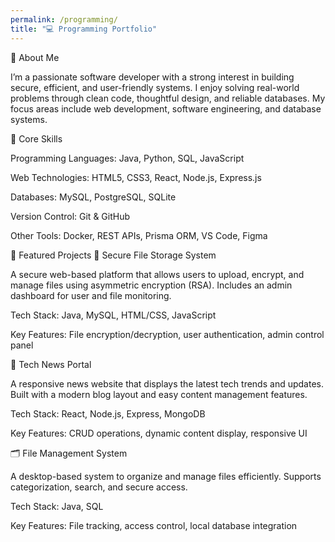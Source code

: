 ```yaml
---
permalink: /programming/
title: "💻 Programming Portfolio"
---
```

👋 About Me

I’m a passionate software developer with a strong interest in building secure, efficient, and user-friendly systems. I enjoy solving real-world problems through clean code, thoughtful design, and reliable databases. My focus areas include web development, software engineering, and database systems.

🧠 Core Skills

Programming Languages: Java, Python, SQL, JavaScript

Web Technologies: HTML5, CSS3, React, Node.js, Express.js

Databases: MySQL, PostgreSQL, SQLite

Version Control: Git & GitHub

Other Tools: Docker, REST APIs, Prisma ORM, VS Code, Figma

🚀 Featured Projects
🔐 Secure File Storage System

A secure web-based platform that allows users to upload, encrypt, and manage files using asymmetric encryption (RSA). Includes an admin dashboard for user and file monitoring.

Tech Stack: Java, MySQL, HTML/CSS, JavaScript

Key Features: File encryption/decryption, user authentication, admin control panel

📰 Tech News Portal

A responsive news website that displays the latest tech trends and updates. Built with a modern blog layout and easy content management features.

Tech Stack: React, Node.js, Express, MongoDB

Key Features: CRUD operations, dynamic content display, responsive UI

🗂️ File Management System

A desktop-based system to organize and manage files efficiently. Supports categorization, search, and secure access.

Tech Stack: Java, SQL

Key Features: File tracking, access control, local database integration
